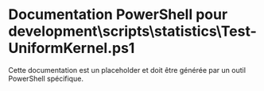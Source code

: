 # Documentation PowerShell pour development\scripts\statistics\Test-UniformKernel.ps1

Cette documentation est un placeholder et doit être générée par un outil PowerShell spécifique.
